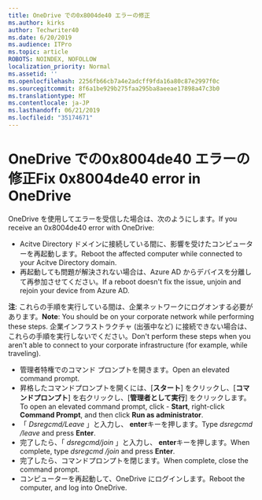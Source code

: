 ```yaml
---
title: OneDrive での0x8004de40 エラーの修正
ms.author: kirks
author: Techwriter40
ms.date: 6/20/2019
ms.audience: ITPro
ms.topic: article
ROBOTS: NOINDEX, NOFOLLOW
localization_priority: Normal
ms.assetid: ''
ms.openlocfilehash: 2256fb66cb7a4e2adcff9fda16a80c87e2997f0c
ms.sourcegitcommit: 8f6a1be929b275faa295ba8aeeae17898a47c3b0
ms.translationtype: MT
ms.contentlocale: ja-JP
ms.lasthandoff: 06/21/2019
ms.locfileid: "35174671"
---
```

# <a name="fix-0x8004de40-error-in-onedrive"></a><span data-ttu-id="8e306-102">OneDrive での0x8004de40 エラーの修正</span><span class="sxs-lookup"><span data-stu-id="8e306-102">Fix 0x8004de40 error in OneDrive</span></span>

<span data-ttu-id="8e306-103">OneDrive を使用してエラーを受信した場合は、次のようにします。</span><span class="sxs-lookup"><span data-stu-id="8e306-103">If you receive an 0x8004de40 error with OneDrive:</span></span>

- <span data-ttu-id="8e306-104">Acitve Directory ドメインに接続している間に、影響を受けたコンピューターを再起動します。</span><span class="sxs-lookup"><span data-stu-id="8e306-104">Reboot the affected computer while connected to your Acitve Directory domain.</span></span>
- <span data-ttu-id="8e306-105">再起動しても問題が解決されない場合は、Azure AD からデバイスを分離して再参加させてください。</span><span class="sxs-lookup"><span data-stu-id="8e306-105">If a reboot doesn't fix the issue, unjoin and rejoin your device from Azure AD.</span></span> 

<span data-ttu-id="8e306-106">**注**: これらの手順を実行している間は、企業ネットワークにログオンする必要があります。</span><span class="sxs-lookup"><span data-stu-id="8e306-106">**Note**: You should be on your corporate network while performing these steps.</span></span> <span data-ttu-id="8e306-107">企業インフラストラクチャ (出張中など) に接続できない場合は、これらの手順を実行しないでください。</span><span class="sxs-lookup"><span data-stu-id="8e306-107">Don't perform these steps when you aren't able to connect to your corporate infrastructure (for example, while traveling).</span></span> 

- <span data-ttu-id="8e306-108">管理者特権でのコマンド プロンプトを開きます。</span><span class="sxs-lookup"><span data-stu-id="8e306-108">Open an elevated command prompt.</span></span> 
- <span data-ttu-id="8e306-109">昇格したコマンドプロンプトを開くには、[**スタート**] をクリックし、[**コマンドプロンプト**] を右クリックし、[**管理者として実行**] をクリックします。</span><span class="sxs-lookup"><span data-stu-id="8e306-109">To open an elevated command prompt, click - **Start**, right-click **Command Prompt**, and then click **Run as administrator**.</span></span>
- <span data-ttu-id="8e306-110">「 *Dsregcmd/Leave* 」と入力し、 **enter**キーを押します。</span><span class="sxs-lookup"><span data-stu-id="8e306-110">Type *dsregcmd /leave* and press **Enter**.</span></span>
- <span data-ttu-id="8e306-111">完了したら、「 *dsregcmd/join* 」と入力し、 **enter**キーを押します。</span><span class="sxs-lookup"><span data-stu-id="8e306-111">When complete, type *dsregcmd /join* and press **Enter**.</span></span>
- <span data-ttu-id="8e306-112">完了したら、コマンドプロンプトを閉じます。</span><span class="sxs-lookup"><span data-stu-id="8e306-112">When complete, close the command prompt.</span></span>
- <span data-ttu-id="8e306-113">コンピューターを再起動して、OneDrive にログインします。</span><span class="sxs-lookup"><span data-stu-id="8e306-113">Reboot the computer, and log into OneDrive.</span></span>